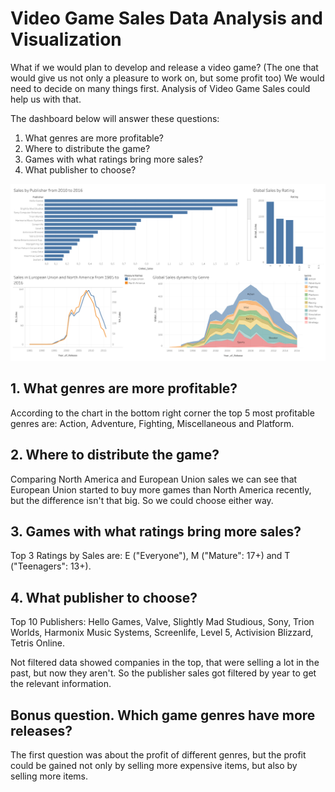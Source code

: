# Video Game Sales Data Analysis and Visualization  

What if we would plan to develop and release a video game? (The one that would give us not only a pleasure to work on, but some profit too) We would need to decide on many things first. Analysis of Video Game Sales could help us with that.


The dashboard below will answer these questions:
1. What genres are more profitable?
2. Where to distribute the game?
3. Games with what ratings bring more sales?
4. What publisher to choose?

![Game_Sales_Dashboard](https://github.com/Nadyna/game_sales/blob/main/Game_sales_Dashboard.png)

## 1. What genres are more profitable?
According to the chart in the bottom right corner the top 5 most profitable genres are: Action, Adventure, Fighting, Miscellaneous and Platform.

## 2. Where to distribute the game?
Comparing North America and European Union sales we can see that European Union started to buy more games than North America recently, but the difference isn't that big. So we could choose either way.

## 3. Games with what ratings bring more sales?
Top 3 Ratings by Sales are: E ("Everyone"), M ("Mature": 17+) and T ("Teenagers": 13+).

## 4. What publisher to choose?
Top 10 Publishers: Hello Games, Valve, Slightly Mad Studious, Sony, Trion Worlds, Harmonix Music Systems, Screenlife, Level 5, Activision Blizzard, Tetris Online.

Not filtered data showed companies in the top, that were selling a lot in the past, but now they aren't. So the publisher sales got filtered by year to get the relevant information.

## Bonus question. Which game genres have more releases?
The first question was about the profit of different genres, but the profit could be gained not only by selling more expensive items, but also by selling more items.

